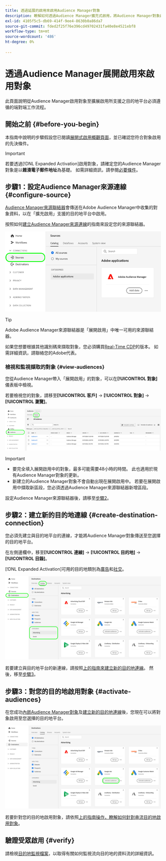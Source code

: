 ```yaml
---
title: 透過延展的啟用來啟用Audience Manager對象
description: 瞭解如何透過Audience Manager擴充式啟用，將Audience Manager對象啟用至社交和廣告目的地。
exl-id: 4105f5c5-db69-414f-9ee4-8630b0a86da7
source-git-commit: fded2f25f76e396cd49702431fa40e8e4521ebf8
workflow-type: tm+mt
source-wordcount: '486'
ht-degree: 0%

---
```


# 透過Audience Manager展開啟用來啟用對象

此頁面說明從Audience Manager啟用對象至擴展啟用所支援之目的地平台必須遵循的端對端工作流程。

## 開始之前 {#before-you-begin}

本指南中說明的步驟假設您已閱讀[展開式啟用概觀頁面](overview.md)，並已確認您符合對象啟用的先決條件。

>[!IMPORTANT]
>
>若要透過[!DNL Expanded Activation]啟用對象，請確定您的Audience Manager對象是以&#x200B;**雜湊電子郵件地址**&#x200B;為基礎。 如需詳細資訊，請參閱[必要條件](overview.md#prerequisites)。

## 步驟1：設定Audience Manager來源連線 {#configure-source}

[Audience Manager來源聯結器](../sources/connectors/adobe-applications/audience-manager.md)會傳送在Adobe Audience Manager中收集的對象資料，以在「擴充啟用」支援的目的地平台中啟用。

按照如何[建立Audience Manager來源連線](../sources/tutorials/ui/create/adobe-applications/audience-manager.md)的指南來設定您的來源聯結器。

![Experience Platform UI影像顯示[來源]索引標籤與Audience Manager來源連線。](assets/sources-tab.png)

>[!TIP]
>
>Adobe Audience Manager來源聯結器是「展開啟用」中唯一可用的來源聯結器。
>
>如果您想要根據其他識別碼來擷取對象，您必須購買[Real-Time CDP](../rtcdp/overview.md)的版本。 如需詳細資訊，請聯絡您的Adobe代表。

### 檢視和監視擷取的對象 {#view-audiences}

您從Audience Manager帶入「展開啟用」的對象，可以在&#x200B;**[!UICONTROL 對象]**&#x200B;儀表板中檢視。

若要檢視您的對象，請移至&#x200B;**[!UICONTROL 客戶]** -> **[!UICONTROL 對象]** -> **[!UICONTROL 瀏覽]**。

![顯示「對象」頁面的Experience Platform UI影像。](assets/audiences-browse.png)

>[!IMPORTANT]
>
>* 要完全填入展開啟用中的對象，最多可能需要48小時的時間。 此也適用於現有Audience Manager對象的更新。
>* 新建立的Audience Manager對象不會自動出現在展開啟用中。 若要在展開啟用中擷取新區段，您必須透過Audience Manager來源聯結器新增區段。

設定Audience Manager來源聯結器後，請移至[步驟2](#create-destination-connection)。

## 步驟2：建立新的目的地連線 {#create-destination-connection}

您必須先建立與目的地平台的連線，才能將Audience Manager對象傳送至您選擇的目的地平台。

在左側邊欄中，移至&#x200B;**[!UICONTROL 連線]** -> **[!UICONTROL 目的地]** -> **[!UICONTROL 目錄]**。

[!DNL Expanded Activation]可用的目的地類別為[廣告](../destinations/catalog/advertising/overview.md)和[社交](../destinations/catalog/social/overview.md)。

![Experience Platform UI影像顯示擴展啟用的目的地目錄。](assets/destination-catalog.png)

若要建立與目的地平台的新連線，請按照[上的指南來建立新的目的地連線](../destinations/ui/connect-destination.md)。 然後，移至[步驟3](#activate-audiences)。

## 步驟3：對您的目的地啟用對象 {#activate-audiences}

在您成功[內嵌Audience Manager對象](#configure-source)及[建立新的目的地連線](#create-destination-connection)後，您現在可以將對象啟用至您選擇的目的地平台。

![Experience Platform UI影像顯示擴展啟用的目的地目錄。](assets/activate-audiences.png)

若要針對您的目的地啟用對象，請依照[上的指南操作，瞭解如何針對串流目的地啟用對象](../destinations/ui/activate-segment-streaming-destinations.md)。

## 驗證受眾啟用 {#verify}

請檢視[目的地監視檔案](../dataflows/ui/monitor-destinations.md)，以取得有關如何監視流向目的地的資料流的詳細資訊。
